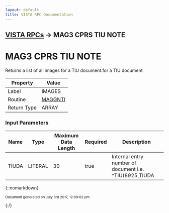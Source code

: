 ```yaml
---
layout: default
title: VISTA RPC Documentation
---
```


## [VISTA RPCs](TableOfContents) &#8594; MAG3 CPRS TIU NOTE
# MAG3 CPRS TIU NOTE

Returns a list of all images for a TIU document.for a TIU document

Property | Value
--- | ---
Label | IMAGES
Routine | [MAGGNTI](http://code.osehra.org/dox/Routine_MAGGNTI_source.html)
Return Type | ARRAY


### Input Parameters

Name | Type | Maximum Data Length | Required | Description
--- | --- | --- | --- | ---
TIUDA | LITERAL | 30 | true | Internal entry number of document i.e.  ^TIU(8925,TIUDA



{::nomarkdown} <br/><p style="font-size: 11px">Document generated on July 3rd 2017, 12:09:02 pm</p>{:/}